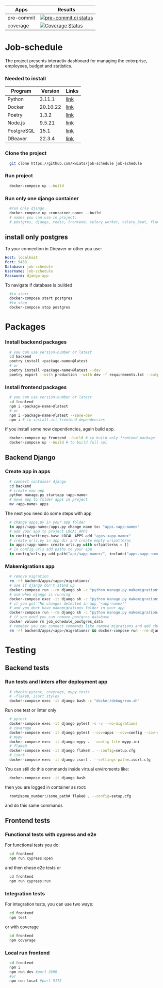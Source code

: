  <!-- markdownlint-disable MD033 MD022 MD001 MD041 -->

| Apps       | Results                                                                                                                                                                                        |
| ---------- | ---------------------------------------------------------------------------------------------------------------------------------------------------------------------------------------------- |
| pre-commit | [![pre-commit.ci status](https://results.pre-commit.ci/badge/github/Dashboard-Manager/job-schedule/main.svg)](https://results.pre-commit.ci/latest/github/Dashboard-Manager/job-schedule/main) |
| coverage   | [![Coverage Status](https://coveralls.io/repos/github/Dashboard-Manager/job-schedule/badge.svg?branch=main)](https://coveralls.io/github/Dashboard-Manager/job-schedule?branch=main)           |

# Job-schedule

The project presents interactiv dashboard for managing the enterprise, employees, budget and statistics.

### Needed to install

| Program    | Version  | Links                                                                        |
| ---------- | -------- | ---------------------------------------------------------------------------- |
| Python     | 3.11.1   | [link](https://www.python.org/downloads/)                                    |
| Docker     | 20.10.22 | [link](https://docs.docker.com/compose/install/)                             |
| Poetry     | 1.3.2    | [link](https://python-poetry.org/docs/#installation)                         |
| Node.js    | 9.5.21   | [link](https://nodejs.org/en/)                                               |
| PostgreSQL | 15.1     | [link](https://www.enterprisedb.com/downloads/postgres-postgresql-downloads) |
| DBeaver    | 22.3.4   | [link](https://dbeaver.io/download)                                          |

### Clone the project

```bash
  git clone https://github.com/kwiats/job-schedule job-schedule
```

### Run project

```bash
  docker-compose up --build
```

### Run only one django container

```bash
  #run only django
  docker-compose up <container-name> --build
  # names you can use in project:
  # postgres, django, redis, frontend, celery_worker, celery_beat, flower

```

## install only postgres

To your connection in Dbeaver or other you use:

```yaml
Host: localhost
Port: 5433
Database: job-schedule
Username: job-schedule
Password: django-app
```

To navigate if database is builded

```bash
  #to start
  docker-compose start postgres
  #to stop
  docker-compose stop postgres
```

# Packages

### Install backend packages

```bash
  # you can use version-number or latest
  cd backend
  poetry install <package-name>@latest
  # or
  poetry install <package-name>@latest --dev
  poetry export --with production --with dev -f requirements.txt --output requirements.txt
```

### Install frontend packages

```bash
  # you can use version-number or latest
  cd frontend
  npm i <package-name>@latest
  # or
  npm i <package-name>@latest --save-dev
  npm i # to install all frontend dependencies
```

If you install some new dependencies, again build app.

```bash
  docker-compose up frontend --build # to build only frontend package
  docker-compose up --build # to build full api
```

## Backend Django

### Create app in apps

```bash
  # connect container django
  cd backend
  # create new app
  python manage.py startapp <app-name>
  # move app to folder apps in project
  mv <app-name> apps
```

The next you need do some steps with app

```py
  # change apps.py in your app folder
  in apps/<app-name>/apps.py change name to: "apps.<app-name>"
  # add your app to project LOCAL_APPS
  in config/settings.base LOCAL_APPS add "apps.<app-name>"
  # create urls.py in app dir and create empty urlpatterns
  in apps/<app-name> create urls.py with urlpatterns = []
  # in config urls add paths to your app
  in config/urls.py add path("api/<app-name>/", include("apps.<app-name>.urls")),
```

### Makemigrations app

```bash
  # remove migration
  rm -rf backend/apps/<app>/migrations/
  # use if django don't stand up
  docker-compose run --rm django sh -c "python manage.py makemigrations <app-name>"
  # use when django is running
  docker-compose exec -it django sh -c "python manage.py makemigrations <app-name>"
  # if you got "No changes detected in app '<app-name>'"
  # and you dont have makemigrations folder in your app
  docker-compose run --rm django sh -c "python manage.py makemigrations --empty <app-name>"
  # if you need you can remove postgres database
  docker volume rm job_schedule_postgres_data
  # remeber you can connect commands like remove migrations and add changes in one step
  rm -rf backend/apps/<app>/migrations/ && docker-compose run --rm django python manage.py makemigrations <app-name>
```

# Testing

## Backend tests

### Run tests and linters after deployment app

```bash
  # checks:pytest, coverage, mypy tests
  # -flake8, isort styles
  docker-compose exec -it django bash -c "docker/debug/run.sh"
```

Run one test or linter only

```bash
  # pytest
  docker-compose exec -it django pytest -s -v --no-migrations
  # coverage
  docker-compose exec -it django pytest --cov=apps --cov=config --cov-config=.coveragerc && coverage html
  # mypy
  docker-compose exec -it django mypy . --config-file mypy.ini
  # flake8
  docker-compose exec -it django flake8 . --config=setup.cfg
  # isort
  docker-compose exec -it django isort . --settings-path=.isort.cfg
```

You can still do this commands inside virtual enviroments like:

```bash
  docker-compose exec -it django bash
```

then you are logged in container as root:

```bash
  root@some_number:/some_path# flake8 . --config=setup.cfg
```

and do this same commands

## Frontend tests

### Functional tests with cypress and e2e

For functional tests you do:

```bash
  cd frontend
  npm run cypress:open
```

and then chose e2e tests
or

```bash
  cd frontend
  npm run cypress:run
```

### Integration tests

For integration tests, you can use two ways:

```bash
  cd frontend
  npm test
```

or with coverage

```bash
  cd frontend
  npm coverage
```

### Local run frontend

```bash
  cd frontend
  npm i
  npm run dev #port 3000
  #or
  npm run local #port 5173
```
